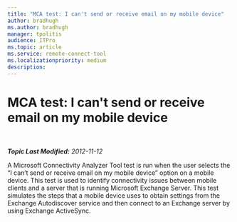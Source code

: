```yaml
---
title: "MCA test: I can't send or receive email on my mobile device"
author: bradhugh
ms.author: bradhugh
manager: tpolitis
audience: ITPro 
ms.topic: article 
ms.service: remote-connect-tool
ms.localizationpriority: medium
description: 
---
```


<div data-xmlns="https://www.w3.org/1999/xhtml">

<div class="topic" data-xmlns="https://www.w3.org/1999/xhtml" data-msxsl="urn:schemas-microsoft-com:xslt" data-cs="https://msdn.microsoft.com/">

<div data-asp="https://msdn2.microsoft.com/asp">

# MCA test: I can't send or receive email on my mobile device

</div>

<div id="mainSection">

<div id="mainBody">

<span> </span>

_**Topic Last Modified:** 2012-11-12_

A Microsoft Connectivity Analyzer Tool test is run when the user selects the “I can’t send or receive email on my mobile device” option on a mobile device. This test is used to identify connectivity issues between mobile clients and a server that is running Microsoft Exchange Server. This test simulates the steps that a mobile device uses to obtain settings from the Exchange Autodiscover service and then connect to an Exchange server by using Exchange ActiveSync.

</div>

<span> </span>

</div>

</div>

</div>

